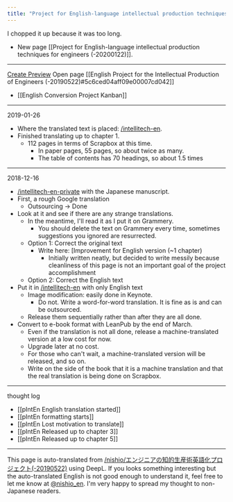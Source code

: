 ```yaml
---
title: "Project for English-language intellectual production techniques for engineers (-20190522)"
---
```


I chopped it up because it was too long.
- New page [[Project for English-language intellectual production techniques for engineers (-20200122)]].
-----
[Create Preview](https://leanpub.com/intellitech-howtoboostyourcreativity/preview)
Open page [[English Project for the Intellectual Production of Engineers (-20190522)#5c6ced04aff09e00007cd042]]
- [[English Conversion Project Kanban]]
-----
2019-01-26
- Where the translated text is placed: [/intellitech-en](https://scrapbox.io/intellitech-en).
- Finished translating up to chapter 1.
    - 112 pages in terms of Scrapbox at this time.
        - In paper pages, 55 pages, so about twice as many.
        - The table of contents has 70 headings, so about 1.5 times
-----
2018-12-16
- [/intellitech-en-private](https://scrapbox.io/intellitech-en-private) with the Japanese manuscript.
- First, a rough Google translation
    - Outsourcing → Done
- Look at it and see if there are any strange translations.
    - In the meantime, I'll read it as I put it on Grammery.
        - You should delete the text on Grammery every time, sometimes suggestions you ignored are resurrected.
    - Option 1: Correct the original text
        - Write here: [Improvement for English version (~1 chapter)
            - Initially written neatly, but decided to write messily because cleanliness of this page is not an important goal of the project accomplishment
    - Option 2: Correct the English text
- Put it in [/intellitech-en](https://scrapbox.io/intellitech-en) with only English text
    - Image modification: easily done in Keynote.
        - Do not. Write a word-for-word translation. It is fine as is and can be outsourced.
    - Release them sequentially rather than after they are all done.
- Convert to e-book format with LeanPub by the end of March.
    - Even if the translation is not all done, release a machine-translated version at a low cost for now.
    - Upgrade later at no cost.
    - For those who can't wait, a machine-translated version will be released, and so on.
    - Write on the side of the book that it is a machine translation and that the real translation is being done on Scrapbox.

-----

thought log
- [[pIntEn English translation started]]
- [[pIntEn formatting starts]]
- [[pIntEn Lost motivation to translate]]
- [[pIntEn Released up to chapter 3]]
- [[pIntEn Released up to chapter 5]]

---
This page is auto-translated from [/nishio/エンジニアの知的生産術英語化プロジェクト(-20190522)](https://scrapbox.io/nishio/エンジニアの知的生産術英語化プロジェクト(-20190522)) using DeepL. If you looks something interesting but the auto-translated English is not good enough to understand it, feel free to let me know at [@nishio_en](https://twitter.com/nishio_en). I'm very happy to spread my thought to non-Japanese readers.